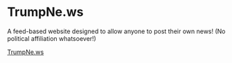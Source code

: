 # TrumpNe.ws
A feed-based website designed to allow anyone to post their own news! (No political affiliation whatsoever!)

[TrumpNe.ws](http://www.TrumpNe.ws)

